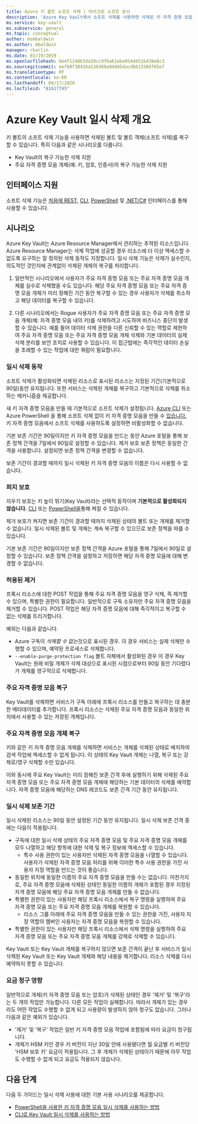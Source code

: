 ```yaml
---
title: Azure 키 볼트 소프트 삭제 | 마이크로 소프트 문서
description: 'Azure Key Vault에서 소프트 삭제를 사용하면 삭제된 키 자격 증명 모음 및 키 자격 증명 모음 개체(예: 키, 암호 및 인증서)를 복구할 수 있습니다.'
ms.service: key-vault
ms.subservice: general
ms.topic: conceptual
author: msmbaldwin
ms.author: mbaldwin
manager: rkarlin
ms.date: 03/19/2019
ms.openlocfilehash: be4f124863da39cc9f6a61ebe054d451b438e8c3
ms.sourcegitcommit: eefb0f30426a138366a9d405dacdb61330df65e7
ms.translationtype: MT
ms.contentlocale: ko-KR
ms.lasthandoff: 04/17/2020
ms.locfileid: "81617745"
---
```

# <a name="azure-key-vault-soft-delete-overview"></a>Azure Key Vault 일시 삭제 개요

키 볼트의 소프트 삭제 기능을 사용하면 삭제된 볼트 및 볼트 객체(소프트 삭제)를 복구할 수 있습니다. 특히 다음과 같은 시나리오를 다룹니다.

- Key Vault의 복구 가능한 삭제 지원
- 주요 자격 증명 모음 개체(예: 키, 암호, 인증서)의 복구 가능한 삭제 지원

## <a name="supporting-interfaces"></a>인터페이스 지원

소프트 삭제 기능은 [처음에 REST,](/rest/api/keyvault/) [CLI,](soft-delete-cli.md) [PowerShell](soft-delete-powershell.md) 및 [.NET/C#](/dotnet/api/microsoft.azure.keyvault?view=azure-dotnet) 인터페이스를 통해 사용할 수 있습니다.

## <a name="scenarios"></a>시나리오

Azure Key Vault는 Azure Resource Manager에서 관리하는 추적된 리소스입니다. Azure Resource Manager는 삭제 작업에 성공할 경우 리소스에 더 이상 액세스할 수 없도록 요구하는 잘 정의된 삭제 동작도 지정합니다. 일시 삭제 기능은 삭제가 실수인지, 의도적인 것인지에 관계없이 삭제된 개체의 복구를 처리합니다.

1. 일반적인 시나리오에서 사용자가 주요 자격 증명 모음 또는 주요 자격 증명 모음 개체를 실수로 삭제했을 수도 있습니다. 해당 주요 자격 증명 모음 또는 주요 자격 증명 모음 개체가 미리 정해진 기간 동안 복구할 수 있는 경우 사용자가 삭제를 취소하고 해당 데이터를 복구할 수 있습니다.

2. 다른 시나리오에서는 Rogue 사용자가 주요 자격 증명 모음 또는 주요 자격 증명 모음 개체(예: 자격 증명 모음 내의 키)를 삭제하려고 시도하여 비즈니스 중단이 발생할 수 있습니다. 예를 들어 데이터 삭제 권한을 다른 신뢰할 수 있는 역할로 제한하여 주요 자격 증명 모음 또는 주요 자격 증명 모음 개체 삭제와 기본 데이터의 실제 삭제 분리를 보안 조치로 사용할 수 있습니다. 이 접근법에는 즉각적인 데이터 손실을 초래할 수 있는 작업에 대한 쿼럼이 필요합니다.

### <a name="soft-delete-behavior"></a>일시 삭제 동작

소프트 삭제가 활성화되면 삭제된 리소스로 표시된 리소스는 지정된 기간(기본적으로 90일)동안 유지됩니다. 또한 서비스는 삭제된 개체를 복구하고 기본적으로 삭제를 취소하는 메커니즘을 제공합니다.

새 키 자격 증명 모음을 만들 때 기본적으로 소프트 삭제가 설정됩니다. [Azure CLI](soft-delete-cli.md) 또는 Azure PowerShell 을 통해 소프트 삭제 없이 키 자격 증명 모음을 만들 수 [있습니다.](soft-delete-powershell.md) 키 자격 증명 모음에서 소프트 삭제를 사용하도록 설정하면 비활성화할 수 없습니다.

기본 보존 기간은 90일이지만 키 자격 증명 모음을 만드는 동안 Azure 포털을 통해 보존 정책 간격을 7일에서 90일로 설정할 수 있습니다. 제거 보호 보존 정책은 동일한 간격을 사용합니다. 설정되면 보존 정책 간격을 변경할 수 없습니다.

보존 기간이 경과할 때까지 일시 삭제된 키 자격 증명 모음의 이름은 다시 사용할 수 없습니다.

### <a name="purge-protection"></a>퍼지 보호 

지우기 보호는 키 높이 뛰기(Key Vault)라는 선택적 동작이며 **기본적으로 활성화되지 않습니다.** [CLI](soft-delete-cli.md#enabling-purge-protection) 또는 [PowerShell을](soft-delete-powershell.md#enabling-purge-protection)통해 켜질 수 있습니다.

제거 보호가 켜지면 보존 기간이 경과할 때까지 삭제된 상태의 볼트 또는 개체를 제거할 수 없습니다. 일시 삭제된 볼트 및 개체는 계속 복구할 수 있으므로 보존 정책을 따를 수 있습니다. 

기본 보존 기간은 90일이지만 보존 정책 간격을 Azure 포털을 통해 7일에서 90일로 설정할 수 있습니다. 보존 정책 간격을 설정하고 저장하면 해당 자격 증명 모음에 대해 변경할 수 없습니다. 

### <a name="permitted-purge"></a>허용된 제거

프록시 리소스에 대한 POST 작업을 통해 주요 자격 증명 모음을 영구 삭제, 즉 제거할 수 있으며, 특별한 권한이 필요합니다. 일반적으로 구독 소유자만 주요 자격 증명 모음을 제거할 수 있습니다. POST 작업은 해당 자격 증명 모음에 대해 즉각적이고 복구할 수 없는 삭제를 트리거합니다. 

예외는 다음과 같습니다.
- Azure 구독이 *삭제할 수 없는*것으로 표시된 경우. 이 경우 서비스는 실제 삭제만 수행할 수 있으며, 예약된 프로세스로 삭제합니다. 
- `--enable-purge-protection flag` 볼트 자체에서 활성화된 경우 이 경우 Key Vault는 원래 비밀 개체가 삭제 대상으로 표시된 시점으로부터 90일 동안 기다렸다가 개체를 영구적으로 삭제합니다.

### <a name="key-vault-recovery"></a>주요 자격 증명 모음 복구

Key Vault를 삭제하면 서비스가 구독 아래에 프록시 리소스를 만들고 복구하는 데 충분한 메타데이터를 추가합니다. 프록시 리소스는 삭제된 주요 자격 증명 모음과 동일한 위치에서 사용할 수 있는 저장된 개체입니다. 

### <a name="key-vault-object-recovery"></a>주요 자격 증명 모음 개체 복구

키와 같은 키 자격 증명 모음 개체를 삭제하면 서비스는 개체를 삭제된 상태로 배치하여 검색 작업에 액세스할 수 없게 됩니다. 이 상태의 Key Vault 개체는 나열, 복구 또는 강제로/영구 삭제할 수만 있습니다. 

이와 동시에 주요 Key Vault는 미리 정해진 보존 간격 후에 실행하기 위해 삭제된 주요 자격 증명 모음 또는 주요 자격 증명 모음 개체에 해당하는 기본 데이터의 삭제를 예약합니다. 자격 증명 모음에 해당하는 DNS 레코드도 보존 간격 기간 동안 유지됩니다.

### <a name="soft-delete-retention-period"></a>일시 삭제 보존 기간

일시 삭제된 리소스는 90일 동안 설정된 기간 동안 유지됩니다. 일시 삭제 보존 간격 중에는 다음이 적용됩니다.

- 구독에 대한 일시 삭제 상태의 주요 자격 증명 모음 및 주요 자격 증명 모음 개체를 모두 나열하고 해당 항목에 대한 삭제 및 복구 정보에 액세스할 수 있습니다.
    - 특수 사용 권한이 있는 사용자만 삭제된 자격 증명 모음을 나열할 수 있습니다. 사용자가 삭제된 자격 증명 모음 처리를 위해 이러한 특수 사용 권한을 가진 사용자 지정 역할을 만드는 것이 좋습니다.
- 동일한 위치에 동일한 이름의 주요 자격 증명 모음을 만들 수는 없습니다. 마찬가지로, 주요 자격 증명 모음에 삭제된 상태인 동일한 이름의 개체가 포함된 경우 지정된 자격 증명 모음에 해당 주요 자격 증명 모음 개체를 만들 수 없습니다. 
- 특별한 권한이 있는 사용자만 해당 프록시 리소스에서 복구 명령을 실행하여 주요 자격 증명 모음 또는 주요 자격 증명 모음 개체를 복원할 수 있습니다.
    - 리소스 그룹 아래에 주요 자격 증명 모음을 만들 수 있는 권한을 가진, 사용자 지정 역할의 멤버인 사용자는 자격 증명 모음을 복원할 수 있습니다.
- 특별한 권한이 있는 사용자만 해당 프록시 리소스에서 삭제 명령을 실행하여 주요 자격 증명 모음 또는 주요 자격 증명 모음 개체를 강제로 삭제할 수 있습니다.

Key Vault 또는 Key Vault 개체를 복구하지 않으면 보존 간격이 끝난 후 서비스가 일시 삭제된 Key Vault 또는 Key Vault 개체와 해당 내용을 제거합니다. 리소스 삭제를 다시 예약하지 못할 수 있습니다.

### <a name="billing-implications"></a>요금 청구 영향

일반적으로 개체(키 자격 증명 모음 또는 암호)가 삭제된 상태인 경우 '제거' 및 '복구'라는 두 개의 작업만 가능합니다. 다른 모든 작업이 실패합니다. 따라서 개체가 있는 경우라도 어떤 작업도 수행할 수 없게 되고 사용량이 발생하지 않아 청구도 없습니다. 그러나 다음과 같은 예외가 있습니다.

- '제거' 및 '복구' 작업은 일반 키 자격 증명 모음 작업에 포함됨에 따라 요금이 청구됩니다.
- 개체가 HSM 키인 경우 키 버전이 지난 30일 안에 사용됐다면 월 요금별 키 버전당 'HSM 보호 키' 요금이 적용됩니다. 그 후 개체가 삭제된 상태이기 때문에 아무 작업도 수행할 수 없게 되고 요금도 적용되지 않습니다.

## <a name="next-steps"></a>다음 단계

다음 두 가이드는 일시 삭제 사용에 대한 기본 사용 시나리오를 제공합니다.

- [PowerShell을 사용한 키 자격 증명 모음 일시 삭제를 사용하는 방법](soft-delete-powershell.md) 
- [CLI로 Key Vault 일시 삭제를 사용하는 방법](soft-delete-cli.md)

